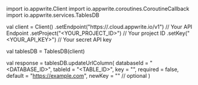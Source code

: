 import io.appwrite.Client
import io.appwrite.coroutines.CoroutineCallback
import io.appwrite.services.TablesDB

val client = Client()
    .setEndpoint("https://<REGION>.cloud.appwrite.io/v1") // Your API Endpoint
    .setProject("<YOUR_PROJECT_ID>") // Your project ID
    .setKey("<YOUR_API_KEY>") // Your secret API key

val tablesDB = TablesDB(client)

val response = tablesDB.updateUrlColumn(
    databaseId = "<DATABASE_ID>",
    tableId = "<TABLE_ID>",
    key = "",
    required = false,
    default = "https://example.com",
    newKey = "" // optional
)
